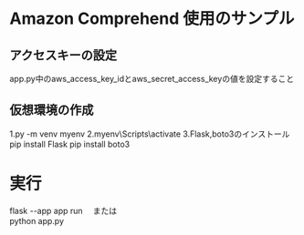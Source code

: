 # Amazon Comprehend 使用のサンプル

## アクセスキーの設定
app.py中のaws_access_key_idとaws_secret_access_keyの値を設定すること

## 仮想環境の作成
1.py -m venv myenv
2.myenv\Scripts\activate
3.Flask,boto3のインストール
  pip install Flask
  pip install boto3


# 実行
flask --app app run
　または  
python app.py